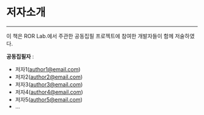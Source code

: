 # 저자소개

---

이 책은 ROR Lab.에서 주관한 공동집필 프로젝트에 참여한 개발자들이 함께 저술하였다.

**공동집필자** :

* 저자1(author1@email.com)
* 저자2(author2@email.com)
* 저자3(author3@email.com)
* 저자4(author4@email.com)
* 저자5(author5@email.com)
* ...


